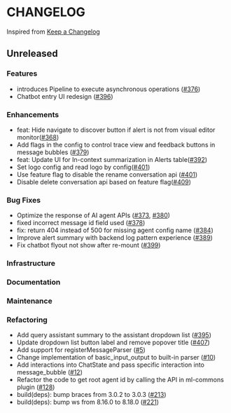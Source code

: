 # CHANGELOG

Inspired from [Keep a Changelog](https://keepachangelog.com/en/1.0.0/)

## Unreleased


### Features

- introduces Pipeline to execute asynchronous operations ([#376](https://github.com/opensearch-project/dashboards-assistant/pull/376))
- Chatbot entry UI redesign ([#396](https://github.com/opensearch-project/dashboards-assistant/pull/396))

### Enhancements

- feat: Hide navigate to discover button if alert is not from visual editor monitor([#368](https://github.com/opensearch-project/dashboards-assistant/pull/368))
- Add flags in the config to control trace view and feedback buttons in message bubbles ([#379](https://github.com/opensearch-project/dashboards-assistant/pull/379))
- feat: Update UI for In-context summarization in Alerts table([#392](https://github.com/opensearch-project/dashboards-assistant/pull/392))
- Set logo config and read logo by config([#401](https://github.com/opensearch-project/dashboards-assistant/pull/401))
- Use feature flag to disable the rename conversation api ([#401](https://github.com/opensearch-project/dashboards-assistant/pull/410))
- Disable delete conversation api based on feature flag([#409](https://github.com/opensearch-project/dashboards-assistant/pull/409))


### Bug Fixes

- Optimize the response of AI agent APIs ([#373](https://github.com/opensearch-project/dashboards-assistant/pull/373), [#380](https://github.com/opensearch-project/dashboards-assistant/pull/380))
- fixed incorrect message id field used ([#378](https://github.com/opensearch-project/dashboards-assistant/pull/378))
- fix: return 404 instead of 500 for missing agent config name ([#384](https://github.com/opensearch-project/dashboards-assistant/pull/384))
- Improve alert summary with backend log pattern experience ([#389](https://github.com/opensearch-project/dashboards-assistant/pull/389))
- Fix chatbot flyout not show after re-mount ([#399](https://github.com/opensearch-project/dashboards-assistant/pull/399))

### Infrastructure

### Documentation

### Maintenance

### Refactoring
- Add query assistant summary to the assistant dropdown list ([#395](https://github.com/opensearch-project/dashboards-assistant/pull/395))
- Update dropdown list button label and remove popover title ([#407](https://github.com/opensearch-project/dashboards-assistant/pull/407))
- Add support for registerMessageParser ([#5](https://github.com/opensearch-project/dashboards-assistant/pull/5))
- Change implementation of basic_input_output to built-in parser ([#10](https://github.com/opensearch-project/dashboards-assistant/pull/10))
- Add interactions into ChatState and pass specific interaction into message_bubble ([#12](https://github.com/opensearch-project/dashboards-assistant/pull/12))
- Refactor the code to get root agent id by calling the API in ml-commons plugin ([#128](https://github.com/opensearch-project/dashboards-assistant/pull/128))
- build(deps): bump braces from 3.0.2 to 3.0.3 ([#213](https://github.com/opensearch-project/dashboards-assistant/pull/213))
- build(deps): bump ws from 8.16.0 to 8.18.0 ([#221](https://github.com/opensearch-project/dashboards-assistant/pull/221))


